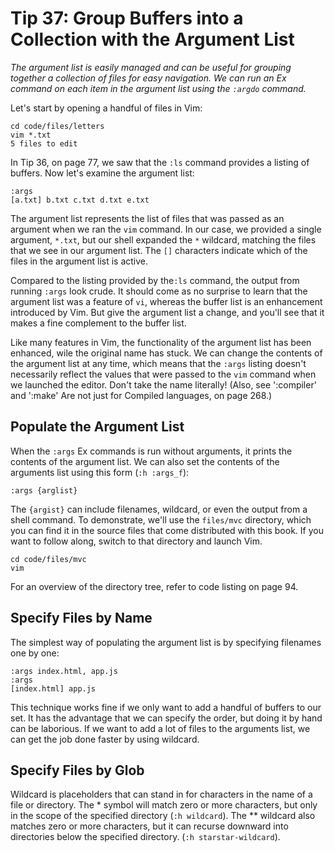 Tip 37: Group Buffers into a Collection with the Argument List
==============================================================

_The argument list is easily managed and can be useful for grouping together a
collection of files for easy navigation. We can run an Ex command on each item
in the argument list using the `:argdo` command._


Let's start by opening a handful of files in Vim:

```
cd code/files/letters
vim *.txt
5 files to edit
```

In Tip 36, on page 77, we saw that the `:ls` command provides a listing of
buffers. Now let's examine the argument list:
```
:args
[a.txt] b.txt c.txt d.txt e.txt
```

The argument list represents the list of files that was passed as an argument
when we ran the `vim` command. In our case, we provided a single argument,
`*.txt`, but our shell expanded the `*` wildcard, matching the files that we
see in our argument list. The `[]` characters indicate which of the files in
the argument list is active.

Compared to the listing provided by the`:ls` command, the output from running
`:args` look crude. It should come as no surprise to learn that the argument
list was a feature of `vi`, whereas the buffer list is an enhancement
introduced by Vim. But give the argument list a change, and you'll see that it
makes a fine complement to the buffer list.

Like many features in Vim, the functionality of the argument list has been
enhanced, wile the original name has stuck. We can change the contents of the
argument list at any time, which means that the `:args` listing doesn't
necessarily reflect the values that were passed to the `vim` command when we
launched the editor. Don't take the name literally! (Also, see ':compiler' and
':make' Are not just for Compiled languages, on page 268.)


Populate the Argument List
--------------------------

When the `:args` Ex commands is run without arguments, it prints the contents
of the argument list. We can also set the contents of the arguments list using
this form (`:h :args_f`):

```
:args {arglist}
```

The `{argist}` can include filenames, wildcard, or even the output from a
shell command. To demonstrate, we'll use the `files/mvc` directory, which you
can find it in the source files that come distributed with this book. If you
want to follow along, switch to that directory and launch Vim.

```
cd code/files/mvc
vim 
```

For an overview of the directory tree, refer to code listing on page 94.

Specify Files by Name
---------------------

The simplest way of populating the argument list is by specifying filenames one
by one:

```
:args index.html, app.js
:args
[index.html] app.js
```

This technique works fine if we only want to add a handful of buffers to our
set. It has the advantage that we can specify the order, but doing it by hand
can be laborious. If we want to add a lot of files to the arguments list, we
can get the job done faster by using wildcard.

Specify Files by Glob
---------------------

Wildcard is placeholders that can stand in for characters in the name of a file
or directory. The * symbol will match zero or more characters, but only in the
scope of the specified directory (`:h wildcard`). The ** wildcard also matches
zero or more characters, but it can recurse downward into directories below the
specified directory. (`:h starstar-wildcard`).








